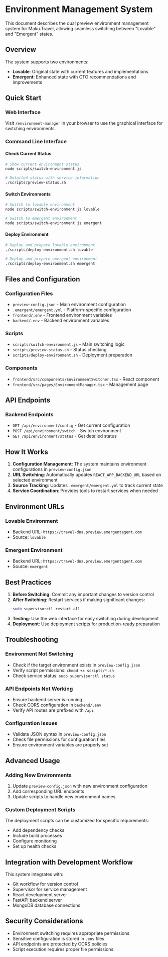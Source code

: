 # Environment Management System

This document describes the dual preview environment management system for Maku.Travel, allowing seamless switching between "Lovable" and "Emergent" states.

## Overview

The system supports two environments:
- **Lovable**: Original state with current features and implementations
- **Emergent**: Enhanced state with CTO recommendations and improvements

## Quick Start

### Web Interface
Visit `/environment-manager` in your browser to use the graphical interface for switching environments.

### Command Line Interface

#### Check Current Status
```bash
# Show current environment status
node scripts/switch-environment.js

# Detailed status with service information
./scripts/preview-status.sh
```

#### Switch Environments
```bash
# Switch to lovable environment
node scripts/switch-environment.js lovable

# Switch to emergent environment  
node scripts/switch-environment.js emergent
```

#### Deploy Environment
```bash
# Deploy and prepare lovable environment
./scripts/deploy-environment.sh lovable

# Deploy and prepare emergent environment
./scripts/deploy-environment.sh emergent
```

## Files and Configuration

### Configuration Files
- `preview-config.json` - Main environment configuration
- `.emergent/emergent.yml` - Platform-specific configuration
- `frontend/.env` - Frontend environment variables
- `backend/.env` - Backend environment variables

### Scripts
- `scripts/switch-environment.js` - Main switching logic
- `scripts/preview-status.sh` - Status checking
- `scripts/deploy-environment.sh` - Deployment preparation

### Components
- `frontend/src/components/EnvironmentSwitcher.tsx` - React component
- `frontend/src/pages/EnvironmentManager.tsx` - Management page

## API Endpoints

### Backend Endpoints
- `GET /api/environment/config` - Get current configuration
- `POST /api/environment/switch` - Switch environment
- `GET /api/environment/status` - Get detailed status

## How It Works

1. **Configuration Management**: The system maintains environment configurations in `preview-config.json`
2. **URL Switching**: Automatically updates `REACT_APP_BACKEND_URL` based on selected environment
3. **Source Tracking**: Updates `.emergent/emergent.yml` to track current state
4. **Service Coordination**: Provides tools to restart services when needed

## Environment URLs

### Lovable Environment
- Backend URL: `https://travel-dna.preview.emergentagent.com`
- Source: `lovable`

### Emergent Environment  
- Backend URL: `https://travel-dna.preview.emergentagent.com`
- Source: `emergent`

## Best Practices

1. **Before Switching**: Commit any important changes to version control
2. **After Switching**: Restart services if making significant changes:
   ```bash
   sudo supervisorctl restart all
   ```
3. **Testing**: Use the web interface for easy switching during development
4. **Deployment**: Use deployment scripts for production-ready preparation

## Troubleshooting

### Environment Not Switching
- Check if the target environment exists in `preview-config.json`
- Verify script permissions: `chmod +x scripts/*.sh`
- Check service status: `sudo supervisorctl status`

### API Endpoints Not Working
- Ensure backend server is running
- Check CORS configuration in `backend/.env`
- Verify API routes are prefixed with `/api`

### Configuration Issues
- Validate JSON syntax in `preview-config.json`
- Check file permissions for configuration files
- Ensure environment variables are properly set

## Advanced Usage

### Adding New Environments
1. Update `preview-config.json` with new environment configuration
2. Add corresponding URL endpoints
3. Update scripts to handle new environment names

### Custom Deployment Scripts
The deployment scripts can be customized for specific requirements:
- Add dependency checks
- Include build processes
- Configure monitoring
- Set up health checks

## Integration with Development Workflow

This system integrates with:
- Git workflow for version control
- Supervisor for service management  
- React development server
- FastAPI backend server
- MongoDB database connections

## Security Considerations

- Environment switching requires appropriate permissions
- Sensitive configuration is stored in `.env` files
- API endpoints are protected by CORS policies
- Script execution requires proper file permissions